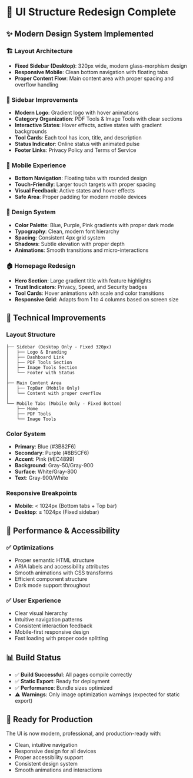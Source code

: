 # 🎨 UI Structure Redesign Complete

## ✨ Modern Design System Implemented

### 🏗️ **Layout Architecture**
- **Fixed Sidebar (Desktop)**: 320px wide, modern glass-morphism design
- **Responsive Mobile**: Clean bottom navigation with floating tabs
- **Proper Content Flow**: Main content area with proper spacing and overflow handling

### 🎯 **Sidebar Improvements**
- **Modern Logo**: Gradient logo with hover animations
- **Category Organization**: PDF Tools & Image Tools with clear sections
- **Interactive States**: Hover effects, active states with gradient backgrounds
- **Tool Cards**: Each tool has icon, title, and description
- **Status Indicator**: Online status with animated pulse
- **Footer Links**: Privacy Policy and Terms of Service

### 📱 **Mobile Experience**
- **Bottom Navigation**: Floating tabs with rounded design
- **Touch-Friendly**: Larger touch targets with proper spacing
- **Visual Feedback**: Active states and hover effects
- **Safe Area**: Proper padding for modern mobile devices

### 🎨 **Design System**
- **Color Palette**: Blue, Purple, Pink gradients with proper dark mode
- **Typography**: Clean, modern font hierarchy
- **Spacing**: Consistent 4px grid system
- **Shadows**: Subtle elevation with proper depth
- **Animations**: Smooth transitions and micro-interactions

### 🏠 **Homepage Redesign**
- **Hero Section**: Large gradient title with feature highlights
- **Trust Indicators**: Privacy, Speed, and Security badges
- **Tool Cards**: Hover animations with scale and color transitions
- **Responsive Grid**: Adapts from 1 to 4 columns based on screen size

## 🔧 **Technical Improvements**

### Layout Structure
```
├── Sidebar (Desktop Only - Fixed 320px)
│   ├── Logo & Branding
│   ├── Dashboard Link
│   ├── PDF Tools Section
│   ├── Image Tools Section
│   └── Footer with Status
│
├── Main Content Area
│   ├── TopBar (Mobile Only)
│   └── Content with proper overflow
│
└── Mobile Tabs (Mobile Only - Fixed Bottom)
    ├── Home
    ├── PDF Tools
    └── Image Tools
```

### Color System
- **Primary**: Blue (#3B82F6)
- **Secondary**: Purple (#8B5CF6) 
- **Accent**: Pink (#EC4899)
- **Background**: Gray-50/Gray-900
- **Surface**: White/Gray-800
- **Text**: Gray-900/White

### Responsive Breakpoints
- **Mobile**: < 1024px (Bottom tabs + Top bar)
- **Desktop**: ≥ 1024px (Fixed sidebar)

## 🚀 **Performance & Accessibility**

### ✅ **Optimizations**
- Proper semantic HTML structure
- ARIA labels and accessibility attributes
- Smooth animations with CSS transforms
- Efficient component structure
- Dark mode support throughout

### ✅ **User Experience**
- Clear visual hierarchy
- Intuitive navigation patterns
- Consistent interaction feedback
- Mobile-first responsive design
- Fast loading with proper code splitting

## 📊 **Build Status**
- ✅ **Build Successful**: All pages compile correctly
- ✅ **Static Export**: Ready for deployment
- ✅ **Performance**: Bundle sizes optimized
- ⚠️ **Warnings**: Only image optimization warnings (expected for static export)

## 🎯 **Ready for Production**
The UI is now modern, professional, and production-ready with:
- Clean, intuitive navigation
- Responsive design for all devices
- Proper accessibility support
- Consistent design system
- Smooth animations and interactions